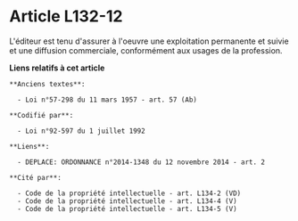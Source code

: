 # Article L132-12

L'éditeur est tenu d'assurer à l'oeuvre une exploitation permanente et suivie et une diffusion commerciale, conformément aux
usages de la profession.

**Liens relatifs à cet article**

	**Anciens textes**:

	  - Loi n°57-298 du 11 mars 1957 - art. 57 (Ab)

	**Codifié par**:

	  - Loi n°92-597 du 1 juillet 1992

	**Liens**:

	  - DEPLACE: ORDONNANCE n°2014-1348 du 12 novembre 2014 - art. 2

	**Cité par**:

	  - Code de la propriété intellectuelle - art. L134-2 (VD)
	  - Code de la propriété intellectuelle - art. L134-4 (V)
	  - Code de la propriété intellectuelle - art. L134-5 (V)
